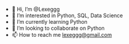 - 👋 Hi, I’m @Lexeggg
- 👀 I’m interested in Python, SQL, Data Science 
- 🌱 I’m currently learning Python
- 💞️ I’m looking to collaborate on Python
- 📫 How to reach me lexeggg@gmail.com

<!---
Lexeggg/Lexeggg is a ✨ special ✨ repository because its `README.md` (this file) appears on your GitHub profile.
You can click the Preview link to take a look at your changes.
--->
